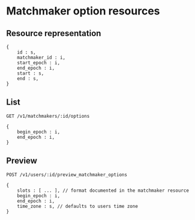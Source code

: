
# Matchmaker option resources

## Resource representation
    {
        id : s,
        matchmaker_id : i,
        start_epoch : i,
        end_epoch : i,
        start : s,
        end : s,
    }

## List

    GET /v1/matchmakers/:id/options

    {
        begin_epoch : i,
        end_epoch : i,
    }

## Preview

    POST /v1/users/:id/preview_matchmaker_options

    {
        slots : [ ... ], // format documented in the matchmaker resource
        begin_epoch : i,
        end_epoch : i,
        time_zone : s, // defaults to users time zone
    }
